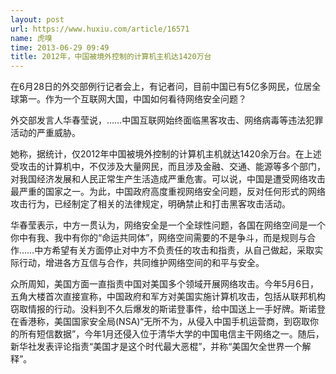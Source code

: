 ```yaml
---
layout: post
url: https://www.huxiu.com/article/16571
name: 虎嗅
time: 2013-06-29 09:49
title: 2012年，中国被境外控制的计算机主机达1420万台
---
```

在6月28日的外交部例行记者会上，有记者问，目前中国已有5亿多网民，位居全球第一。作为一个互联网大国，中国如何看待网络安全问题？

外交部发言人华春莹说，……中国互联网始终面临黑客攻击、网络病毒等违法犯罪活动的严重威胁。

她称，据统计，仅2012年中国被境外控制的计算机主机就达1420余万台。在上述受攻击的计算机中，不仅涉及大量网民，而且涉及金融、交通、能源等多个部门，对我国经济发展和人民正常生产生活造成严重危害。可以说，中国是遭受网络攻击最严重的国家之一。为此，中国政府高度重视网络安全问题，反对任何形式的网络攻击行为，已经制定了相关的法律规定，明确禁止和打击黑客攻击活动。

华春莹表示，中方一贯认为，网络安全是一个全球性问题，各国在网络空间是一个你中有我、我中有你的“命运共同体”，网络空间需要的不是争斗，而是规则与合作……中方希望有关方面停止对中方不负责任的攻击和指责，从自己做起，采取实际行动，增进各方互信与合作，共同维护网络空间的和平与安全。

众所周知，美国方面一直指责中国对美国多个领域开展网络攻击。今年5月6日，五角大楼首次直接宣称，中国政府和军方对美国实施计算机攻击，包括从联邦机构窃取情报的行动。没料到不久后爆发的斯诺登事件，给中国送上一手好牌。斯诺登在香港称，美国国家安全局(NSA)“无所不为，从侵入中国手机运营商，到窃取你的所有短信数据”，今年1月还侵入位于清华大学的中国电信主干网络之一。随后，新华社发表评论指责“美国才是这个时代最大恶棍”，并称“美国欠全世界一个解释”。

